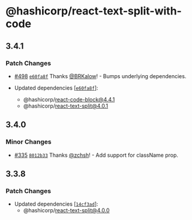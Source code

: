 # @hashicorp/react-text-split-with-code

## 3.4.1

### Patch Changes

- [#498](https://github.com/hashicorp/react-components/pull/498) [`e60fa8f`](https://github.com/hashicorp/react-components/commit/e60fa8f437a98f97f6c0ed396f194192cf5e376e) Thanks [@BRKalow](https://github.com/BRKalow)! - Bumps underlying dependencies.

- Updated dependencies [[`e60fa8f`](https://github.com/hashicorp/react-components/commit/e60fa8f437a98f97f6c0ed396f194192cf5e376e)]:
  - @hashicorp/react-code-block@4.4.1
  - @hashicorp/react-text-split@4.0.1

## 3.4.0

### Minor Changes

- [#335](https://github.com/hashicorp/react-components/pull/335) [`8012b33`](https://github.com/hashicorp/react-components/commit/8012b33fa39d62b3227b3ad00e4e0cab683ffead) Thanks [@zchsh](https://github.com/zchsh)! - Add support for className prop.

## 3.3.8

### Patch Changes

- Updated dependencies [[`14cf3ad`](https://github.com/hashicorp/react-components/commit/14cf3ad2c8f20adfa1c50971f3646f66537a778b)]:
  - @hashicorp/react-text-split@4.0.0
